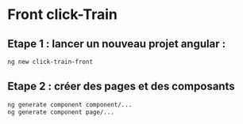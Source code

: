 # Front click-Train

## Etape 1 : lancer un nouveau projet angular :
```bash
ng new click-train-front
```

## Etape 2 : créer des pages et des composants
```bash
ng generate component component/...
ng generate component page/...
```